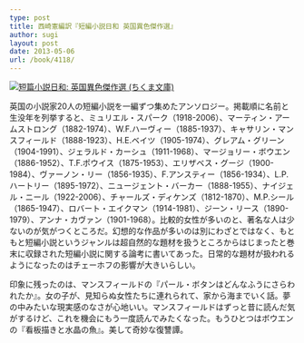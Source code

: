 ```yaml
---
type: post
title: 西崎憲編訳『短編小説日和 英国異色傑作選』
author: sugi
layout: post
date: 2013-05-06
url: /book/4118/
---
```

<a href="http://www.amazon.co.jp/exec/obidos/ASIN/4480430342/chezsugi-22/ref=nosim/" onclick="_gaq.push(['_trackEvent', 'outbound-article', 'http://www.amazon.co.jp/exec/obidos/ASIN/4480430342/chezsugi-22/ref=nosim/', '']);" name="amazletlink" target="_blank"><img src="http://i2.wp.com/ecx.images-amazon.com/images/I/51B%2BuWZKUeL._SL160_.jpg?w=660" alt="短篇小説日和: 英国異色傑作選 (ちくま文庫)" class="alignleft" data-recalc-dims="1" /></a>

英国の小説家20人の短編小説を一編ずつ集めたアンソロジー。掲載順に名前と生没年を列挙すると、ミュリエル・スパーク（1918-2006）、マーティン・アームストロング（1882-1974）、W.F.ハーヴィー（1885-1937）、キャサリン・マンスフィールド（1888-1923）、H.E.ベイツ（1905-1974）、グレアム・グリーン（1904-1991）、ジェラルド・カーシュ（1911-1968）、マージョリー・ボウエン（1886-1952）、T.F.ポウイス（1875-1953）、エリザベス・グージ（1900-1984）、ヴァーノン・リー（1856-1935）、F.アンスティー（1856-1934）、L.P.ハートリー（1895-1972）、ニュージェント・バーカー（1888-1955）、ナイジェル・ニール（1922-2006）、チャールズ・ディケンズ（1812-1870）、M.P.シール（1865-1947）、ロバート・エイクマン（1914-1981）、ジーン・リース（1890-1979）、アンナ・カヴァン（1901-1968）。比較的女性が多いのと、著名な人は少ないのが気がつくところだ。幻想的な作品が多いのは別にわざとではなく、もともと短編小説というジャンルは超自然的な題材を扱うところからはじまったと巻末に収録された短編小説に関する論考に書いてあった。日常的な題材が扱われるようになったのはチェーホフの影響が大きいらしい。

印象に残ったのは、マンスフィールドの『パール・ボタンはどんなふうにさらわれたか』。女の子が、見知らぬ女性たちに連れられて、家から海までいく話。夢の中みたいな現実感のなさが心地いい。マンスフィールドはずっと昔に読んだ気がするけど、これを機会にもう一度読んでみたくなった。もうひとつはボウエンの『看板描きと水晶の魚』。美して奇妙な復讐譚。